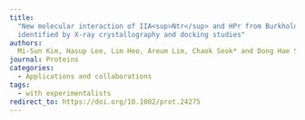 ```yaml
---
title:
  "New molecular interaction of IIA<sup>Ntr</sup> and HPr from Burkholderia pseudomallei
  identified by X-ray crystallography and docking studies"
authors:
  Mi-Sun Kim, Hasup Lee, Lim Heo, Areum Lim, Chaok Seok* and Dong Hae Shin*
journal: Proteins
categories:
  - Applications and collaborations
tags:
  - with experimentalists
redirect_to: https://doi.org/10.1002/prot.24275
---
```

